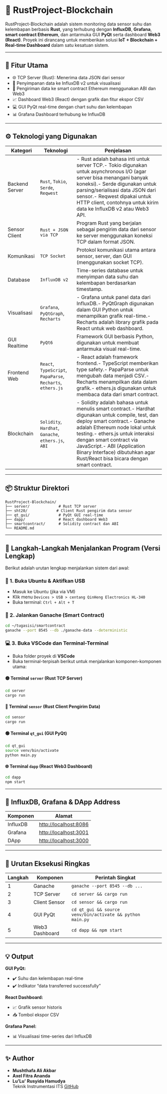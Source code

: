 # 🦀 RustProject-Blockchain

RustProject-Blockchain adalah sistem monitoring data sensor suhu dan kelembapan berbasis **Rust**, yang terhubung dengan **InfluxDB**, **Grafana**, **smart contract Ethereum**, dan antarmuka GUI **PyQt** serta dashboard **Web3 (React)**. Proyek ini dirancang untuk memberikan solusi **IoT + Blockchain + Real-time Dashboard** dalam satu kesatuan sistem.

---

## 🚧 Fitur Utama

- 🌐 TCP Server (Rust): Menerima data JSON dari sensor
- 🧐 Penyimpanan data ke InfluxDB v2 untuk visualisasi
- 🔐 Pengiriman data ke smart contract Ethereum menggunakan ABI dan Web3
- 📈 Dashboard Web3 (React) dengan grafik dan fitur ekspor CSV
- 💻 GUI PyQt real-time dengan chart suhu dan kelembapan
- 📊 Grafana Dashboard terhubung ke InfluxDB

---

## ⚙️ Teknologi yang Digunakan

| **Kategori**   | **Teknologi**                                               | **Penjelasan**                                                                                                                                                                                                                                                                                                                           |
| -------------- | ----------------------------------------------------------- | ----------------------------------------------------------------------------------------------------------------------------------------------------------------------------------------------------------------------------------------------------------------------------------------------------------------------------------------------- |
| Backend Server | `Rust`, `Tokio`, `Serde`, `Reqwest`                         | - Rust adalah bahasa inti untuk server TCP.- Tokio digunakan untuk asynchronous I/O (agar server bisa menangani banyak koneksi).- Serde digunakan untuk parsing/serialisasi data JSON dari sensor.- Reqwest dipakai untuk HTTP client, contohnya untuk kirim data ke InfluxDB v2 atau Web3 API.                                                 |
| Sensor Client  | `Rust + JSON via TCP`                                       | Program Rust yang berjalan sebagai pengirim data dari sensor ke server menggunakan koneksi TCP dalam format JSON.                                                                                                                                                                                                                               |
| Komunikasi     | `TCP Socket`                                                | Protokol komunikasi utama antara sensor, server, dan GUI (menggunakan socket TCP).                                                                                                                                                                                                                                                              |
| Database       | `InfluxDB v2`                                               | Time-series database untuk menyimpan data suhu dan kelembapan berdasarkan timestamp.                                                                                                                                                                                                                                                            |
| Visualisasi    | `Grafana`, `PyQtGraph`, `Recharts`                          | - Grafana untuk panel data dari InfluxDB.- PyQtGraph digunakan dalam GUI Python untuk menampilkan grafik real-time.- Recharts adalah library grafik pada React untuk web dashboard.                                                                                                                                                             |
| GUI Realtime   | `PyQt6`                                                     | Framework GUI berbasis Python, digunakan untuk membuat antarmuka visual real-time.                                                                                                                                                                                                                                                              |
| Frontend Web   | `React`, `TypeScript`, `PapaParse`, `Recharts`, `ethers.js` | - React adalah framework frontend.- TypeScript memberikan type safety.- PapaParse untuk mengubah data menjadi CSV.- Recharts menampilkan data dalam grafik.- ethers.js digunakan untuk membaca data dari smart contract.                                                                                                                        |
| Blockchain     | `Solidity`, `Hardhat`, `Ganache`, `ethers.js`, `ABI`        | - Solidity adalah bahasa untuk menulis smart contract.- Hardhat digunakan untuk compile, test, dan deploy smart contract.- Ganache adalah Ethereum node lokal untuk testing.- ethers.js untuk interaksi dengan smart contract via JavaScript.- ABI (Application Binary Interface) dibutuhkan agar Rust/React bisa bicara dengan smart contract. |

---

## 📦 Struktur Direktori

```
RustProject-Blockchain/
├── server/             # Rust TCP server
├── sht20/             # Client Rust pengirim data sensor
├── qt_gui/             # PyQt GUI real-time
├── dapp/               # React dashboard Web3
├── smartcontract/      # Solidity contract dan ABI
└── README.md
```

---

## 🚀 Langkah-Langkah Menjalankan Program (Versi Lengkap)

Berikut adalah urutan lengkap menjalankan sistem dari awal:

### 🔧 1. Buka Ubuntu & Aktifkan USB

- Masuk ke Ubuntu (jika via VM)
- Klik menu `Devices > USB > centang QinHeng Electronics HL-340`
- Buka terminal: `Ctrl + Alt + T`

### 📆 2. Jalankan Ganache (Smart Contract)

```bash
cd ~/tugasisi/smartcontract
ganache --port 8545 --db ./ganache-data --deterministic
```

### 💻 3. Buka VSCode dan Terminal-Terminal

- Buka folder proyek di **VSCode**
- Buka terminal-terpisah berikut untuk menjalankan komponen-komponen utama:

#### 🟡 Terminal `server` (Rust TCP Server)

```bash
cd server
cargo run
```

#### 🔵 Terminal `sensor` (Rust Client Pengirim Data)

```bash
cd sensor
cargo run
```

#### 🟢 Terminal `qt_gui` (GUI PyQt)

```bash
cd qt_gui
source venv/bin/activate
python main.py
```

#### 🌐 Terminal `dapp` (React Web3 Dashboard)

```bash
cd dapp
npm start
```

---

## 🍅 InfluxDB, Grafana & DApp Address

| Komponen | Alamat                                      |
|----------|---------------------------------------------|
| InfluxDB | [http://localhost:8086](http://localhost:8086) |
| Grafana  | [http://localhost:3001](http://localhost:3000) |
| DApp     | [http://localhost:3000](http://localhost:3001) |


---

## 📀 Urutan Eksekusi Ringkas

| Langkah | Komponen       | Perintah Singkat                                          |
| ------- | -------------- | --------------------------------------------------------- |
| 1       | Ganache        | `ganache --port 8545 --db ...`                            |
| 2       | TCP Server     | `cd server && cargo run`                                  |
| 3       | Client Sensor  | `cd sensor && cargo run`                                  |
| 4       | GUI PyQt       | `cd qt_gui && source venv/bin/activate && python main.py` |
| 5       | Web3 Dashboard | `cd dapp && npm start`                                    |

---

## 💡 Output

**GUI PyQt:**

- ✔️ Suhu dan kelembapan real-time
- ✔️ Indikator “data transferred successfully”

**React Dashboard:**

- 📈 Grafik sensor historis
- 📥 Tombol ekspor CSV

**Grafana Panel:**

- 📊 Visualisasi time-series dari InfluxDB

---

## ✨ Author

- **Mushthafa Ali Akbar**
- **Axel Fitra Ananda**
- **Lu'Lu' Rusyida Hamudya**\
  Teknik Instrumentasi ITS
  [GitHub](https://github.com/mushthafali)

